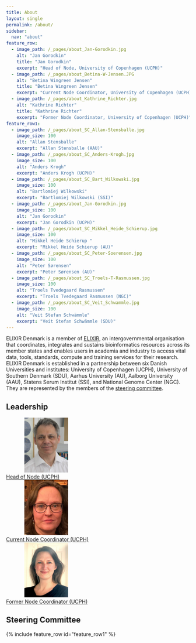 ```yaml
---
title: About
layout: single
permalink: /about/
sidebar:
  nav: "about"
feature_row:
  - image_path: /_pages/about_Jan-Gorodkin.jpg
    alt: "Jan Gorodkin"
    title: "Jan Gorodkin"
    excerpt: "Head of Node, University of Copenhagen (UCPH)"
  - image_path: /_pages/about_Betina-W-Jensen.JPG
    alt: "Betina Wingreen Jensen"
    title: "Betina Wingreen Jensen"
    excerpt: "Current Node Coordinator, University of Copenhagen (UCPH)"
  - image_path: /_pages/about_Kathrine_Richter.jpg
    alt: "Kathrine Richter"
    title: "Kathrine Richter"
    excerpt: "Former Node Coordinator, University of Copenhagen (UCPH)"
feature_row1:
  - image_path: /_pages/about_SC_Allan-Stensballe.jpg
    image_size: 100
    alt: "Allan Stensballe"
    excerpt: "Allan Stensballe (AAU)"
  - image_path: /_pages/about_SC_Anders-Krogh.jpg
    image_size: 100
    alt: "Anders Krogh"
    excerpt: "Anders Krogh (UCPH)"
  - image_path: /_pages/about_SC_Bart_Wilkowski.jpg
    image_size: 100
    alt: "Bartlomiej Wilkowski"
    excerpt: "Bartlomiej Wilkowski (SSI)"
  - image_path: /_pages/about_Jan-Gorodkin.jpg
    image_size: 100
    alt: "Jan Gorodkin"
    excerpt: "Jan Gorodkin (UCPH)"
  - image_path: /_pages/about_SC_Mikkel_Heide_Schierup.jpg
    image_size: 100
    alt: "Mikkel Heide Schierup "
    excerpt: "Mikkel Heide Schierup (AU)"
  - image_path: /_pages/about_SC_Peter-Soerensen.jpg
    image_size: 100
    alt: "Peter Sørensen"
    excerpt: "Peter Sørensen (AU)"
  - image_path: /_pages/about_SC_Troels-T-Rasmussen.jpg
    image_size: 100
    alt: "Troels Tvedegaard Rasmussen"
    excerpt: "Troels Tvedegaard Rasmussen (NGC)"
  - image_path: /_pages/about_SC_Veit_Schwammle.jpg
    image_size: 100
    alt: "Veit Stefan Schwämmle"
    excerpt: "Veit Stefan Schwämmle (SDU)"
---
```


ELIXIR Denmark is a member of [ELIXIR](https://elixir-europe.org/), an intergovernmental organisation that coordinates, integrates and sustains bioinformatics resources across its member states and enables users in academia and industry to access vital data, tools, standards, compute and training services for their research. ELIXIR Denmark is established in a partnership between six Danish Universities and institutes: University of Copenhagen (UCPH), University of Southern Denmark (SDU), Aarhus University (AU), Aalborg University (AAU), Statens Serum Institut (SSI), and National Genome Center (NGC). They are represented by the members of the [steering committee](/about/#steering-committee). 

## Leadership

<div id="images">
    <a href="">
        <img alt="Jan Gorodkin" src="/_pages/about_Jan-Gorodkin.jpg" width="120" hspace="50" />
        <div class="caption" width="90">Head of Node (UCPH)</div>
    </a>
    <a href="">
        <img alt="Betina Wingreen Jensen" src="/_pages/about_Betina-W-Jensen.jpg" width="120" hspace="50" />
        <div class="caption" width="90">Current Node Coordinator (UCPH)</div>
    </a>
    <a href="">
        <img alt="Kathrine Richter" src="/_pages/about_Kathrine_Richter.jpg" width="120" hspace="50" />
        <div class="caption" width="90">Former Node Coordinator (UCPH)</div>
    </a>
</div>

## Steering Committee

{% include feature_row id="feature_row1" %}

